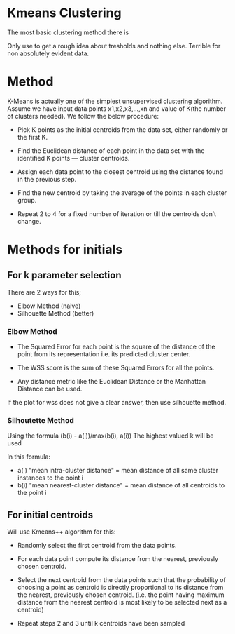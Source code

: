 # Kmeans Clustering

The most basic clustering method there is

Only use to get a rough idea about tresholds and nothing else. Terrible for non absolutely evident data.

# Method

K-Means is actually one of the simplest unsupervised clustering algorithm. Assume we have input data points x1,x2,x3,…,xn and value of K(the number of clusters needed). We follow the below procedure:

- Pick K points as the initial centroids from the data set, either randomly or the first K.

- Find the Euclidean distance of each point in the data set with the identified K points — cluster centroids.

- Assign each data point to the closest centroid using the distance found in the previous step.

- Find the new centroid by taking the average of the points in each cluster group.

- Repeat 2 to 4 for a fixed number of iteration or till the centroids don’t change.

# Methods for initials

## For k parameter selection

There are 2 ways for this;

- Elbow Method (naive)
- Silhouette Method (better)

### Elbow Method

- The Squared Error for each point is the square of the distance of the point from its representation i.e. its predicted cluster center.

- The WSS score is the sum of these Squared Errors for all the points.

- Any distance metric like the Euclidean Distance or the Manhattan Distance can be used.

If the plot for wss does not give a clear answer, then use silhouette method.

### Silhoutette Method

Using the formula (b(i) - a(i))/max(b(i), a(i)) The highest valued k will be used

In this formula:

- a(i) "mean intra-cluster distance" = mean distance of all same cluster instances to the point i
- b(i) "mean nearest-cluster distance" = mean distance of all centroids to the point i

## For initial centroids

Will use Kmeans++ algorithm for this:

- Randomly select the first centroid from the data points.

- For each data point compute its distance from the nearest, previously chosen centroid.

- Select the next centroid from the data points such that the probability of choosing a point as centroid is directly proportional to its distance from the nearest, previously chosen centroid. (i.e. the point having maximum distance from the nearest centroid is most likely to be selected next as a centroid)

- Repeat steps 2 and 3 until k centroids have been sampled